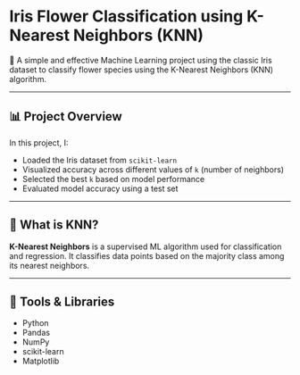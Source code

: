 # Iris Flower Classification using K-Nearest Neighbors (KNN)

🚀 A simple and effective Machine Learning project using the classic Iris dataset to classify flower species using the K-Nearest Neighbors (KNN) algorithm.

---

## 📊 Project Overview

In this project, I:
- Loaded the Iris dataset from `scikit-learn`
- Visualized accuracy across different values of `k` (number of neighbors)
- Selected the best `k` based on model performance
- Evaluated model accuracy using a test set

---

## 🧠 What is KNN?

**K-Nearest Neighbors** is a supervised ML algorithm used for classification and regression. It classifies data points based on the majority class among its nearest neighbors.

---

## 🔧 Tools & Libraries

- Python
- Pandas
- NumPy
- scikit-learn
- Matplotlib



 

